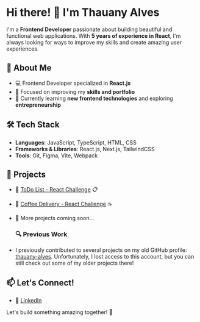 # Hi there! 👋 I'm Thauany Alves
I'm a **Frontend Developer** passionate about building beautiful and functional web applications. With **5 years of experience in React**, I'm always looking for ways to improve my skills and create amazing user experiences.

## 🚀 About Me

- 💻 Frontend Developer specialized in **React.js**
- 🎯 Focused on improving my **skills and portfolio**
- 🌱 Currently learning **new frontend technologies** and exploring **entrepreneurship**

## 🛠 Tech Stack

- **Languages**: JavaScript, TypeScript, HTML, CSS
- **Frameworks & Libraries**: React.js, Next.js, TailwindCSS
- **Tools**: Git, Figma, Vite, Webpack

## 📌 Projects

- 🔹 [ToDo List - React Challenge](https://github.com/yourusername/todo-list-react) 📋
- 🔹 [Coffee Delivery - React Challenge](https://github.com/ThauanyAA/coffee-delivery) ☕
- 🔹 More projects coming soon...

  ### 🔍 Previous Work
- I previously contributed to several projects on my old GitHub profile: [thauany-alves](https://github.com/thauany-alves). Unfortunately, I lost access to this account, but you can still check out some of my older projects there!


## 📫 Let's Connect!

- 💼 [LinkedIn](https://www.linkedin.com/in/thauany-alves/)

Let's build something amazing together! 💜


